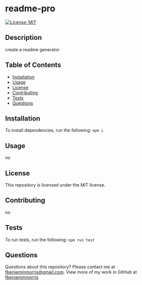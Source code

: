 # readme-pro
[![License: MIT](https://img.shields.io/badge/License-MIT-yellow.svg)](https://opensource.org/licenses/MIT)
## Description
create a readme generator
## Table of Contents
* [Installation](#installation)
* [Usage](#usage)
* [License](#license)
* [Contributing](#contributing)
* [Tests](#tests)
* [Questions](#questions)
## Installation
To install dependencies, run the following:
`
npm i
`
## Usage
no
## License
This repository is licensed under the MIT license.
## Contributing
no
## Tests
To run tests, run the following:
`
npm run test
`
## Questions
Questions about this repository? Please contact me at [fbenjaminmorris@gmail.com](mailto:fbenjaminmorris@gmail.com). View more of my work in GitHub at [fbenjaminmorris](https://github.com/fbenjaminmorris) 
